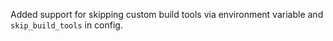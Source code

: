 Added support for skipping custom build tools via environment variable and `skip_build_tools` in config.